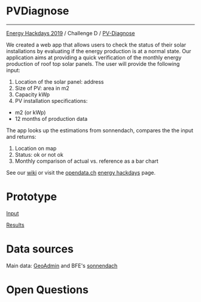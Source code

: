 # PVDiagnose
----------------------------------------------------------------------------------------

[Energy Hackdays 2019](https://hack.opendata.ch/event/24#top) / Challenge D / [PV-Diagnose](https://hack.opendata.ch/project/302)

We created a web app that allows users to check the status of their solar installations by evaluating if the energy production is at a normal state. Our application aims at providing a quick verification of the monthly energy production of roof top solar panels. The user will provide the following input:

1. Location of the solar panel: address
2. Size of PV: area in m2
3. Capacity kWp
4. PV installation specifications:
  * m2 (or kWp)
  * 12 months of production data
  
The app looks up the estimations from sonnendach, compares the the input and returns:  

1. Location on map
2. Status: ok or not ok
3. Monthly comparison of actual vs. reference as a bar chart

See our [wiki](https://github.com/cype/PVDiagnose/wiki) or visit the [opendata.ch](https://opendata.ch/) [energy hackdays](https://hack.opendata.ch/event/24#top) page.

# Prototype

[Input](http://energy-data-hackdays-d.s3-website.eu-central-1.amazonaws.com/)

[Results](http://energy-data-hackdays-d.s3-website.eu-central-1.amazonaws.com/results.html)


# Data sources

Main data: [GeoAdmin](http://api3.geo.admin.ch/) and BFE's [sonnendach](https://www.uvek-gis.admin.ch/BFE/sonnendach/?lang=de)

# Open Questions
